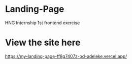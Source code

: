 # Landing-Page
HNG Internship 1st frontend exercise

# View the site here
https://my-landing-page-ff8g7407z-od-adeleke.vercel.app/
